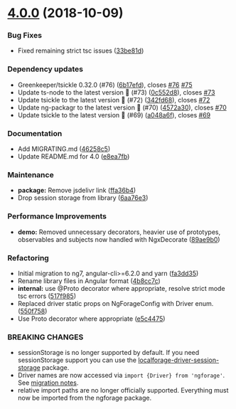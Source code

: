 # [4.0.0](https://github.com/Alorel/ngforage/compare/3.4.0...4.0.0) (2018-10-09)


### Bug Fixes

* Fixed remaining strict tsc issues ([33be81d](https://github.com/Alorel/ngforage/commit/33be81d))


### Dependency updates

* Greenkeeper/tsickle 0.32.0 (#76) ([6b17efd](https://github.com/Alorel/ngforage/commit/6b17efd)), closes [#76](https://github.com/Alorel/ngforage/issues/76) [#75](https://github.com/Alorel/ngforage/issues/75)
* Update ts-node to the latest version 🚀 (#73) ([0c552d8](https://github.com/Alorel/ngforage/commit/0c552d8)), closes [#73](https://github.com/Alorel/ngforage/issues/73)
* Update tsickle to the latest version 🚀 (#72) ([342fd68](https://github.com/Alorel/ngforage/commit/342fd68)), closes [#72](https://github.com/Alorel/ngforage/issues/72)
* Update ng-packagr to the latest version 🚀 (#70) ([4572a30](https://github.com/Alorel/ngforage/commit/4572a30)), closes [#70](https://github.com/Alorel/ngforage/issues/70)
* Update tsickle to the latest version 🚀 (#69) ([a048a6f](https://github.com/Alorel/ngforage/commit/a048a6f)), closes [#69](https://github.com/Alorel/ngforage/issues/69)


### Documentation

* Add MIGRATING.md ([46258c5](https://github.com/Alorel/ngforage/commit/46258c5))
* Update README.md for 4.0 ([e8ea7fb](https://github.com/Alorel/ngforage/commit/e8ea7fb))


### Maintenance

* **package:** Remove jsdelivr link ([ffa36b4](https://github.com/Alorel/ngforage/commit/ffa36b4))
* Drop session storage from library ([6aa76e3](https://github.com/Alorel/ngforage/commit/6aa76e3))


### Performance Improvements

* **demo:** Removed unnecessary decorators, heavier use of prototypes, observables and subjects now handled with NgxDecorate ([89ae9b0](https://github.com/Alorel/ngforage/commit/89ae9b0))


### Refactoring

* Initial migration to ng7, angular-cli>=6.2.0 and yarn ([fa3dd35](https://github.com/Alorel/ngforage/commit/fa3dd35))
* Rename library files in Angular format ([4b8cc7c](https://github.com/Alorel/ngforage/commit/4b8cc7c))
* **internal:** use @Proto decorator where appropriate, resolve strict mode tsc errors ([517f985](https://github.com/Alorel/ngforage/commit/517f985))
* Replaced driver static props on NgForageConfig with Driver enum. ([550f758](https://github.com/Alorel/ngforage/commit/550f758))
* Use Proto decorator where appropriate ([e5c4475](https://github.com/Alorel/ngforage/commit/e5c4475))


### BREAKING CHANGES

* sessionStorage is no longer supported by default. If you need sessionStorage support you can use the [localforage-driver-session-storage](https://npmjs.com/package/localforage-driver-session-storage) package.
* Driver names are now accessed via `import {Driver} from 'ngforage'`. See [migration notes](https://github.com/Alorel/ngforage/blob/4.0.0/MIGRATING.md).
* relative import paths are no longer officially supported. Everything must now be imported from the ngforage package.

